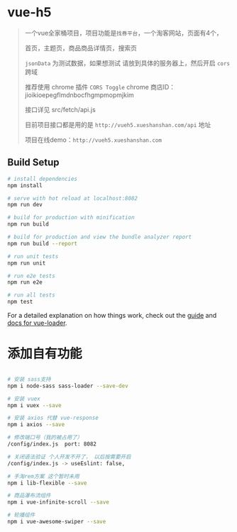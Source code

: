 # vue-h5

> 一个vue全家桶项目，项目功能是`找券平台`，一个淘客网站，页面有4个，
>
>首页，主题页，商品商品详情页，搜索页
>
>`jsonData` 为测试数据，如果想测试 请放到具体的服务器上，然后开启 `cors` 跨域
>
>推荐使用 chrome 插件 `CORS Toggle`  chrome 商店ID： jioikioepegflmdnbocfhgmpmopmjkim
>
>接口详见 src/fetch/api.js
>
>目前项目接口都是用的是 `http://vueh5.xueshanshan.com/api` 地址
>
>项目在线demo：`http://vueh5.xueshanshan.com`




## Build Setup

``` bash
# install dependencies
npm install

# serve with hot reload at localhost:8082
npm run dev

# build for production with minification
npm run build

# build for production and view the bundle analyzer report
npm run build --report

# run unit tests
npm run unit

# run e2e tests
npm run e2e

# run all tests
npm test
```

For a detailed explanation on how things work, check out the [guide](http://vuejs-templates.github.io/webpack/) and [docs for vue-loader](http://vuejs.github.io/vue-loader).




# 添加自有功能

``` bash

# 安装 sass支持 
npm i node-sass sass-loader --save-dev

# 安装 vuex
npm i vuex --save

# 安装 axios 代替 vue-response
npm i axios --save

# 修改端口号（我的被占用了）
/config/index.js  port: 8082

# 关闭语法验证 个人开发不开了， 以后按需要开启 
/config/index.js -> useEslint: false,

# 手淘rem方案 这个暂时未用
npm i lib-flexible --save

# 商品瀑布流组件
npm i vue-infinite-scroll --save

# 轮播组件
npm i vue-awesome-swiper --save

```

